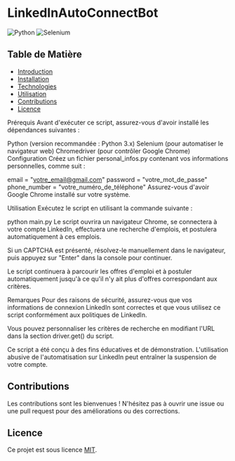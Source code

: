 # LinkedInAutoConnectBot

![Python](https://img.shields.io/badge/Python-3.7%2B-blue)
![Selenium](https://img.shields.io/badge/Selenium-3.141.0-brightgreen)

## Table de Matière

- [Introduction](#introduction)
- [Installation](#installation)
- [Technologies](#technologies)
- [Utilisation](#utilisation)
- [Contributions](#contributions)
- [Licence](#licence)

Prérequis
Avant d'exécuter ce script, assurez-vous d'avoir installé les dépendances suivantes :

Python (version recommandée : Python 3.x)
Selenium (pour automatiser le navigateur web)
Chromedriver (pour contrôler Google Chrome)
Configuration
Créez un fichier personal_infos.py contenant vos informations personnelles, comme suit :

email = "votre_email@gmail.com"
password = "votre_mot_de_passe"
phone_number = "votre_numéro_de_téléphone"
Assurez-vous d'avoir Google Chrome installé sur votre système.

Utilisation
Exécutez le script en utilisant la commande suivante :

python main.py
Le script ouvrira un navigateur Chrome, se connectera à votre compte LinkedIn, effectuera une recherche d'emplois, et postulera automatiquement à ces emplois.

Si un CAPTCHA est présenté, résolvez-le manuellement dans le navigateur, puis appuyez sur "Enter" dans la console pour continuer.

Le script continuera à parcourir les offres d'emploi et à postuler automatiquement jusqu'à ce qu'il n'y ait plus d'offres correspondant aux critères.

Remarques
Pour des raisons de sécurité, assurez-vous que vos informations de connexion LinkedIn sont correctes et que vous utilisez ce script conformément aux politiques de LinkedIn.

Vous pouvez personnaliser les critères de recherche en modifiant l'URL dans la section driver.get() du script.

Ce script a été conçu à des fins éducatives et de démonstration. L'utilisation abusive de l'automatisation sur LinkedIn peut entraîner la suspension de votre compte.

 ## Contributions

Les contributions sont les bienvenues ! N'hésitez pas à ouvrir une issue ou une pull request pour des améliorations ou des corrections.

## Licence

Ce projet est sous licence [MIT](LICENSE).
